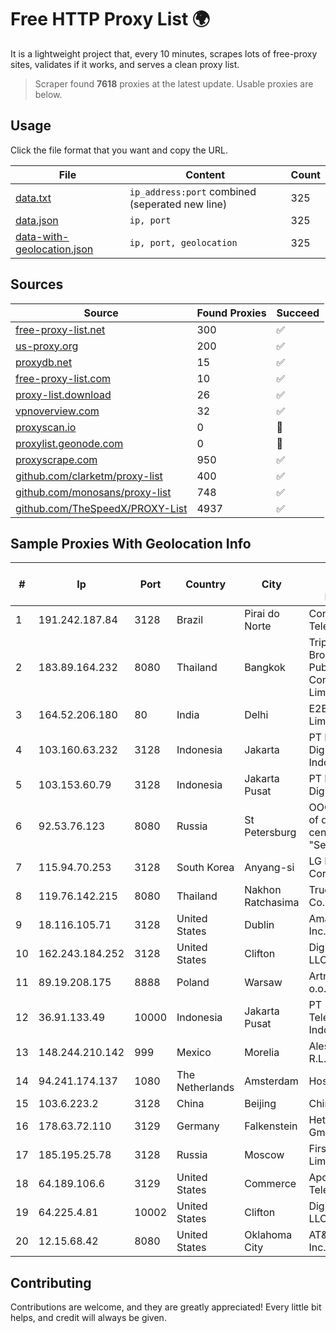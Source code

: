 
# Free HTTP Proxy List 🌍

It is a lightweight project that, every 10 minutes, scrapes lots of free-proxy sites, validates if it works, and serves a clean proxy list.


> Scraper found **7618** proxies at the latest update. Usable proxies are below.

## Usage

Click the file format that you want and copy the URL.


|File|Content|Count|
|----|-------|-----|
|[data.txt](https://raw.githubusercontent.com/themiralay/Proxy-List-World/master/data.txt)|`ip_address:port` combined (seperated new line)|325|
|[data.json](https://raw.githubusercontent.com/themiralay/Proxy-List-World/master/data.json)|`ip, port`|325|
|[data-with-geolocation.json](https://raw.githubusercontent.com/themiralay/Proxy-List-World/master/data-with-geolocation.json)|`ip, port, geolocation`|325|

## Sources

|Source|Found Proxies|Succeed|
|------|-------------|-------|
|[free-proxy-list.net](https://free-proxy-list.net)|300|✅|
|[us-proxy.org](https://www.us-proxy.org)|200|✅|
|[proxydb.net](http://proxydb.net)|15|✅|
|[free-proxy-list.com](https://free-proxy-list.com/?page=&port=&type%5B%5D=http&type%5B%5D=https&up_time=0&search=Search)|10|✅|
|[proxy-list.download](https://www.proxy-list.download/HTTP)|26|✅|
|[vpnoverview.com](https://vpnoverview.com/privacy/anonymous-browsing/free-proxy-servers)|32|✅|
|[proxyscan.io](https://www.proxyscan.io)|0|🚫|
|[proxylist.geonode.com](https://proxylist.geonode.com/api/proxy-list?limit=300&page=1&sort_by=lastChecked&sort_type=desc&protocols=http,https)|0|🚫|
|[proxyscrape.com](https://api.proxyscrape.com/v2/?request=displayproxies&protocol=http&timeout=10000&country=all&ssl=all&anonymity=all)|950|✅|
|[github.com/clarketm/proxy-list](https://raw.githubusercontent.com/clarketm/proxy-list/master/proxy-list-raw.txt)|400|✅|
|[github.com/monosans/proxy-list](https://raw.githubusercontent.com/monosans/proxy-list/main/proxies/http.txt)|748|✅|
|[github.com/TheSpeedX/PROXY-List](https://raw.githubusercontent.com/TheSpeedX/PROXY-List/master/http.txt)|4937|✅|


## Sample Proxies With Geolocation Info

|#|Ip|Port|Country|City|Internet Service Provider|
|-|--|----|-------|----|-------------------------|
|1|191.242.187.84|3128|Brazil|Pirai do Norte|Conect Telecom|
|2|183.89.164.232|8080|Thailand|Bangkok|Triple T Broadband Public Company Limited|
|3|164.52.206.180|80|India|Delhi|E2E Networks Limited|
|4|103.160.63.232|3128|Indonesia|Jakarta|PT Herza Digital Indonesia|
|5|103.153.60.79|3128|Indonesia|Jakarta Pusat|PT Era Awan Digital|
|6|92.53.76.123|8080|Russia|St Petersburg|OOO "Network of data-centers "Selectel"|
|7|115.94.70.253|3128|South Korea|Anyang-si|LG DACOM Corporation|
|8|119.76.142.215|8080|Thailand|Nakhon Ratchasima|True Internet Co., Ltd.|
|9|18.116.105.71|3128|United States|Dublin|Amazon.com, Inc.|
|10|162.243.184.252|3128|United States|Clifton|DigitalOcean, LLC|
|11|89.19.208.175|8888|Poland|Warsaw|Artnet Sp. z o.o.|
|12|36.91.133.49|10000|Indonesia|Jakarta Pusat|PT Telekomunikasi Indonesia|
|13|148.244.210.142|999|Mexico|Morelia|Alestra, S. de R.L. de C.V.|
|14|94.241.174.137|1080|The Netherlands|Amsterdam|Hostkey B.V.|
|15|103.6.223.2|3128|China|Beijing|China Unicom|
|16|178.63.72.110|3129|Germany|Falkenstein|Hetzner Online GmbH|
|17|185.195.25.78|3128|Russia|Moscow|First Server Limited|
|18|64.189.106.6|3129|United States|Commerce|Apogee Telecom Inc.|
|19|64.225.4.81|10002|United States|Clifton|DigitalOcean, LLC|
|20|12.15.68.42|8080|United States|Oklahoma City|AT&T Services, Inc.|



## Contributing

Contributions are welcome, and they are greatly appreciated! Every
little bit helps, and credit will always be given.

